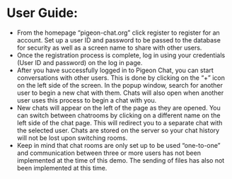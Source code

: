 # User Guide:
* From the homepage “pigeon-chat.org” click register to register for an account. Set up a user ID and password to be passed to the database for security as well as a screen name to share with other users.
* Once the registration process is complete, log in using your credentials (User ID and password) on the log in page.
* After you have successfully logged in to Pigeon Chat, you can start conversations with other users. This is done by clicking on the “+” icon on the left side of the screen. In the popup window, search for another user to begin a new chat with them. Chats will also open when another user uses this process to begin a chat with you.
* New chats will appear on the left of the page as they are opened. You can switch between chatrooms by clicking on a different name on the left side of the chat page. This will redirect you to a separate chat with the selected user. Chats are stored on the server so your chat history will not be lost upon switching rooms.
* Keep in mind that chat rooms are only set up to be used “one-to-one” and communication between three or more users has not been implemented at the time of this demo. The sending of files has also not been implemented at this time. 
